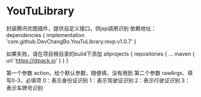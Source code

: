# YouTuLibrary
封装腾讯优图插件，提供自定义接口，供jsp调用识别
依赖地址：	
dependencies {
	        implementation 'com.github.DevChangBo.YouTuLibrary:mvp:v1.0.7'
	}

如果失败，请在项目根目录的bulid下添加
	allprojects {
		repositories {
			...
			maven { url 'https://jitpack.io' }
		}
	}
  
  第一个参数 action，给个默认参数，随便填，没有用到
  第二个参数 rawArgs、填写0-3，必填项
  0：表示身份证识别
  1：表示驾驶证识别
  2：表示行驶证识别
  3：表示车牌号识别
